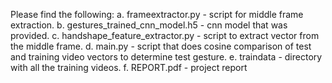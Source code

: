 Please find the following:
   a. frameextractor.py - script for middle frame extraction.
   b. gestures_trained_cnn_model.h5 - cnn model that was provided.
   c. handshape_feature_extractor.py - script to extract vector from the middle frame.
   d. main.py - script that does cosine comparison of test and training video vectors to determine test gesture.
   e. traindata - directory with all the training videos.
   f. REPORT.pdf - project report